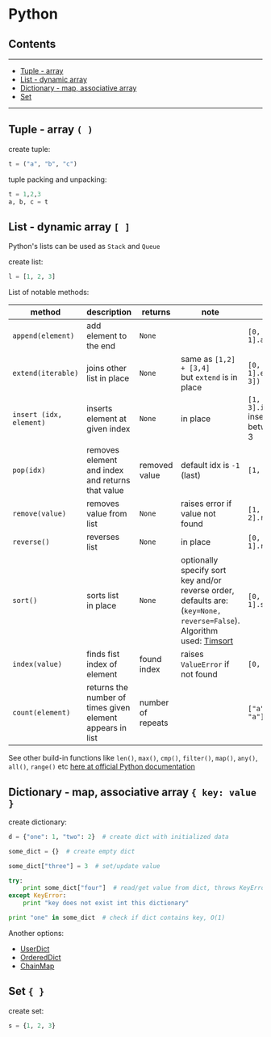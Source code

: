# Python

## Contents
---

- [Tuple - array](#array)
- [List - dynamic array](#dynamic-array)
- [Dictionary - map, associative array](#map)
- [Set](#set)

---
<div id="array" />

## Tuple - array `( )`
create tuple: 
```python
t = ("a", "b", "c")
```

tuple packing and unpacking:
```python
t = 1,2,3
a, b, c = t
```


<div id="dynamic-array" />

## List - dynamic array `[ ]`
Python's lists can be used as `Stack` and `Queue`

create list:
```python
l = [1, 2, 3]
```


List of notable methods:

method | description | returns | note | __________example__________ | big O
--- | --- | --- | --- | --- | ---
`append(element)` | add element to the end | `None` |  | `[0, 1].append(2)` | `O(1)`
`extend(iterable)` | joins other list in place | `None` | same as `[1,2] + [3,4] ` <br/> but `extend` is in place | `[0, 1].extend([2, 3])` | `O(k)`
`insert (idx, element)` | inserts element at given index | `None` | in place | `[1, 3].insert(1, 2)`  <br/> inserts 2 between 1 and 3 | `O(N)`
`pop(idx)` | removes element and index and returns that value | removed value |  default idx is `-1` (last) | `[1, 2].pop()` | `O(N)` <br/> but `O(1)` for last element 
`remove(value)`| removes value from list| `None` | raises error if value not found | `[1, 2].remove[2]` | `O(N)`
`reverse()`| reverses list | `None` | in place | `[0, 1].reverse()` | `O(N)`
`sort()` | sorts list <br/> in place  | `None` | optionally specify sort key and/or reverse order, defaults are: (`key=None, reverse=False`).<br/> Algorithm used: [Timsort](https://en.wikipedia.org/wiki/Timsort) | `[0, 2, 1].sort()` | `O(log(N))`
`index(value)` | finds fist index of element | found index |  raises `ValueError` if not found | `[0, 1].index(1)` | `O(N)`
`count(element)` | returns the number of times given element appears in list | number of repeats | | `["a", "b", "a"].count("a")` | `O(N)`


See other build-in functions like `len()`, `max()`, `cmp()`, `filter()`, `map()`, `any()`, `all()`, `range()` etc [here at official Python documentation](https://docs.python.org/3/library/functions.html)


<div id="map" />

## Dictionary - map, associative array `{ key: value }`
create dictionary: 
```python
d = {"one": 1, "two": 2}  # create dict with initialized data

some_dict = {}  # create empty dict

some_dict["three"] = 3  # set/update value

try:
    print some_dict["four"]  # read/get value from dict, throws KeyError if given key is absent
except KeyError:
    print "key does not exist int this dictionary"

print "one" in some_dict  # check if dict contains key, O(1)
```

Another options: 

- [UserDict](https://docs.python.org/3/library/collections.html#collections.UserDict)
- [OrderedDict](https://docs.python.org/3/library/collections.html#collections.OrderedDict)
- [ChainMap](https://docs.python.org/3/library/collections.html#collections.ChainMap)



<div id="set" />

## Set  `{ }`
create set:
```python
s = {1, 2, 3}
```



